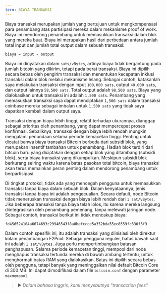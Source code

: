 ```yaml
---
term: BIAYA TRANSAKSI
---
```


Biaya transaksi merupakan jumlah yang bertujuan untuk mengkompensasi para penambang atas partisipasi mereka dalam mekanisme proof of work. Biaya ini mendorong penambang untuk memasukkan transaksi dalam blok yang mereka buat. Biaya ini merupakan hasil dari perbedaan antara jumlah total input dan jumlah total output dalam sebuah transaksi:

```text
biaya = input - output
```

Biaya ini dinyatakan dalam `sats/vBytes`, artinya biaya tidak bergantung pada jumlah bitcoin yang dikirim, tetapi pada berat transaksi. Biaya ini dipilih secara bebas oleh pengirim transaksi dan menentukan kecepatan inklusi transaksi dalam blok melalui mekanisme lelang. Sebagai contoh, katakanlah saya melakukan transaksi dengan input `100,000 sats`, output `40,000 sats`, dan output lainnya `58,500 sats`. Total output adalah `98,500 sats`. Biaya yang dialokasikan untuk transaksi ini adalah `1,500 sats`. Penambang yang memasukkan transaksi saya dapat menciptakan `1,500 sats` dalam transaksi coinbase mereka sebagai imbalan untuk `1,500 sats` yang tidak saya dapatkan kembali dalam output saya.

Transaksi dengan biaya lebih tinggi, relatif terhadap ukurannya, dianggap sebagai prioritas oleh penambang, yang dapat mempercepat proses konfirmasi. Sebaliknya, transaksi dengan biaya lebih rendah mungkin mengalami penundaan selama periode kemacetan tinggi. Penting untuk dicatat bahwa biaya transaksi Bitcoin berbeda dari subsidi blok, yang merupakan insentif tambahan untuk penambang. Hadiah blok terdiri dari bitcoin baru yang diciptakan dengan setiap blok yang ditambang (subsidi blok), serta biaya transaksi yang dikumpulkan. Meskipun subsidi blok berkurang seiring waktu karena batas pasokan total bitcoin, biaya transaksi akan terus memainkan peran penting dalam mendorong penambang untuk berpartisipasi.

Di tingkat protokol, tidak ada yang mencegah pengguna untuk memasukkan transaksi tanpa biaya dalam sebuah blok. Dalam kenyataannya, jenis transaksi tanpa biaya ini adalah pengecualian. Secara default, node Bitcoin tidak meneruskan transaksi dengan biaya lebih rendah dari `1 sat/vBytes`. Jika beberapa transaksi tanpa biaya telah lolos, itu karena mereka langsung diintegrasikan oleh penambang pemenang, tanpa melewati jaringan node. Sebagai contoh, transaksi berikut ini tidak mencakup biaya:

```text
fd456524104a6674693c29946543f8a0befccce5a352bda55ec8559fc630f5f3
```

Dalam contoh spesifik ini, itu adalah transaksi yang diinisiasi oleh direktur kolam penambangan F2Pool. Sebagai pengguna reguler, batas bawah saat ini adalah `1 sat/vBytes`.
Juga perlu mempertimbangkan batasan penghapusan. Selama periode kemacetan tinggi, mempool dari node menghapus transaksi tertunda mereka di bawah ambang tertentu, untuk menghormati batas RAM yang dialokasikan. Batas ini dipilih secara bebas oleh pengguna, tetapi banyak yang meninggalkan nilai default Bitcoin Core di 300 MB. Ini dapat dimodifikasi dalam file `bitcoin.conf` dengan parameter `maxmempool`.
> ► *Dalam bahasa Inggris, kami menyebutnya "transaction fees".*